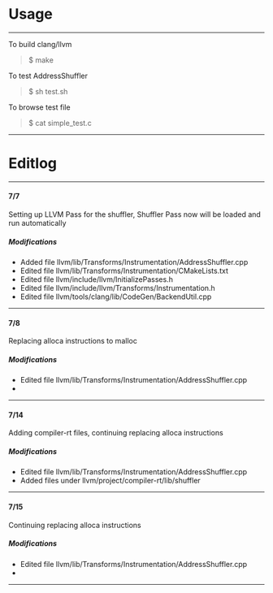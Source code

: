 # Usage
---
To build clang/llvm
> $ make

To test AddressShuffler
> $ sh test.sh

To browse test file
> $ cat simple_test.c

---
#
# Editlog
---
#### 7/7
Setting up LLVM Pass for the shuffler, Shuffler Pass now will be loaded and run automatically
##### Modifications
- Added file llvm/lib/Transforms/Instrumentation/AddressShuffler.cpp
- Edited file llvm/lib/Transforms/Instrumentation/CMakeLists.txt
- Edited file llvm/include/llvm/InitializePasses.h
- Edited file llvm/include/llvm/Transforms/Instrumentation.h
- Edited file llvm/tools/clang/lib/CodeGen/BackendUtil.cpp
---
#### 7/8
Replacing alloca instructions to malloc
##### Modifications
- Edited file llvm/lib/Transforms/Instrumentation/AddressShuffler.cpp
- 
---
#### 7/14
Adding compiler-rt files, continuing replacing alloca instructions
##### Modifications
- Edited file llvm/lib/Transforms/Instrumentation/AddressShuffler.cpp
- Added files under llvm/project/compiler-rt/lib/shuffler
---
#### 7/15
Continuing replacing alloca instructions
##### Modifications
- Edited file llvm/lib/Transforms/Instrumentation/AddressShuffler.cpp
- 
---


